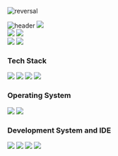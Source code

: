 ![reversal](https://capsule-render.vercel.app/api?type=rect&text=ryu+yeon+ho&fontAlign=50&fontSize=50&%z0theme&descAlign=60&descAlignY=50&theme=auto)


![header](https://capsule-render.vercel.app/api?type=wave&color=auto&height=300&section=header&text=capsule%20render&fontSize=90)
![](https://github-profile-summary-cards.vercel.app/api/cards/profile-details?username=neosmu&theme=vue)
 <br>
 ![](http://github-profile-summary-cards.vercel.app/api/cards/repos-per-language?username=neosmu&theme=vue)
 ![](http://github-profile-summary-cards.vercel.app/api/cards/most-commit-language?username=neosmu&theme=vue)
 <br>
 ![](http://github-profile-summary-cards.vercel.app/api/cards/stats?username=neosmu&theme=vue)
 ![](http://github-profile-summary-cards.vercel.app/api/cards/productive-time?username=neosmu&theme=vue&utcOffset=8)
 

 
 ###  Tech Stack 
  <img src="https://img.shields.io/badge/c-A8B9CC?style=flat-square&logo=c&logoColor=white"/></a>
  <img src="https://img.shields.io/badge/c++-00599C?style=flat-square&logo=c++&logoColor=white"/></a>
  <img src="https://img.shields.io/badge/Python-3776AB?style=flat-square&logo=Python&logoColor=white"/></a>
  <img src="https://img.shields.io/badge/JAVA-007396?style=flat-square&logo=JAVA&logoColor=white"/></a>

  
 ###  Operating System 
  <img src="https://img.shields.io/badge/Windows 11-0078D6?style=flat-square&logo=Windows 11&logoColor=white"/></a>
  <img src="https://img.shields.io/badge/Ubuntu-E95420?style=flat-square&logo=Ubuntu&logoColor=white"/></a>

 ###  Development System and IDE 
 <img src="https://img.shields.io/badge/IntelliJ IDEA-000000?style=flat-square&logo=IntelliJ IDEA&logoColor=white"/></a>
 <img src="https://img.shields.io/badge/Visual Studio-5C2D91?style=flat-square&logo=Visual Studio&logoColor=white"/></a>
 <img src="https://img.shields.io/badge/Visual Studio Code-007ACC?style=flat-square&logo=Visual Studio Code&logoColor=white"/></a>
 <img src="https://img.shields.io/badge/Android Studio-3DDC84?style=flat-square&logo=Android Studio&logoColor=white"/></a>
 <br>
 
